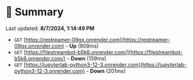 # 📖 Summary
Last updated: **8/7/2024, 1:14:49 PM**

- `GET` [https://restreamer-09gx.onrender.com](https://restreamer-09gx.onrender.com) - **Up** (909ms)
- `GET` [https://filestreambot-b5k6.onrender.com/](https://filestreambot-b5k6.onrender.com/) - **Down** (159ms)
- `GET` [https://jupyterlab-python3-12-3.onrender.com](https://jupyterlab-python3-12-3.onrender.com) - **Down** (201ms)
